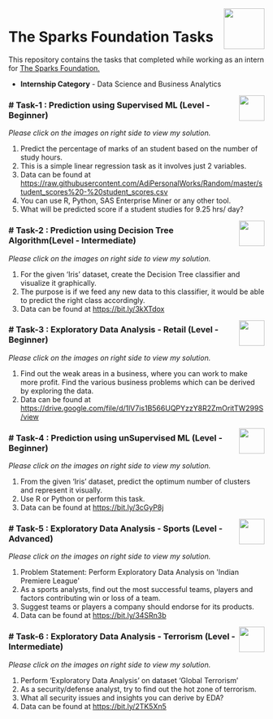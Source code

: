 <img align = right height = 80 width = 80 src = https://www.thesparksfoundationsingapore.org/images/logo_small.png>

#  The Sparks Foundation Tasks


This repository contains the tasks that completed while working as an intern for [The Sparks Foundation.](https://www.thesparksfoundationsingapore.org/)
- **Internship Category** - Data Science and Business Analytics



[<img align = right height = 50 width = 50 src = https://cdn4.iconfinder.com/data/icons/project-management-4-2/65/161-512.png>](https://github.com/mohamedelfeky09/Sparks-Foundation/blob/main/Task_1_Linear_Regression.ipynb)


### # Task-1 : Prediction using Supervised ML (Level - Beginner)
_Please click on the images on right side to view my solution._

1. Predict the percentage of marks of an student based on the number of study hours.
1. This is a simple linear regression task as it involves just 2 variables.
1. Data can be found at https://raw.githubusercontent.com/AdiPersonalWorks/Random/master/student_scores%20-%20student_scores.csv
1. You can use R, Python, SAS Enterprise Miner or any other tool.
1. What will be predicted score if a student studies for 9.25 hrs/ day?


[<img align = right height = 50 width = 50 src = https://cdn4.iconfinder.com/data/icons/project-management-4-2/65/161-512.png>](https://github.com/mohamedelfeky09/Sparks-Foundation/blob/main/Task_2_Prediction_using_Decision_Tree_Algorithm.ipynb)


### # Task-2 : Prediction using Decision Tree Algorithm(Level - Intermediate)
_Please click on the images on right side to view my solution._

1. For the given ‘Iris’ dataset, create the Decision Tree classifier and visualize it graphically.
1. The purpose is if we feed any new data to this classifier, it would be able to predict the right class accordingly.
1. Data can be found at https://bit.ly/3kXTdox

[<img align = right height = 50 width = 50 src = https://cdn4.iconfinder.com/data/icons/project-management-4-2/65/161-512.png>](https://github.com/mohamedelfeky09/Sparks-Foundation/blob/main/Task_3_Exploratory_Data_Analysis_Retail.ipynb)


### # Task-3 : Exploratory Data Analysis - Retail (Level - Beginner)
_Please click on the images on right side to view my solution._

1. Find out the weak areas in a business, where you can work to make more profit. Find the various business problems which can be derived by exploring the data.
1. Data can be found at https://drive.google.com/file/d/1lV7is1B566UQPYzzY8R2ZmOritTW299S/view





[<img align = right height = 50 width = 50 src = https://cdn4.iconfinder.com/data/icons/project-management-4-2/65/161-512.png>](https://github.com/mohamedelfeky09/Sparks-Foundation/blob/main/Task_4_prediction%20using%20unsupervised%20ml.ipynb)


### # Task-4 : Prediction using unSupervised ML (Level - Beginner)
_Please click on the images on right side to view my solution._

1. From the given ‘Iris’ dataset, predict the optimum number of clusters and represent it visually.
1. Use R or Python or perform this task.
1. Data can be found at https://bit.ly/3cGyP8j


[<img align = right height = 50 width = 50 src = https://cdn4.iconfinder.com/data/icons/project-management-4-2/65/161-512.png>](https://github.com/mohamedelfeky09/Sparks-Foundation/blob/main/Task_5_EDA-Sports.ipynb)


### # Task-5 :  Exploratory Data Analysis - Sports (Level - Advanced)
_Please click on the images on right side to view my solution._

1. Problem Statement: Perform Exploratory Data Analysis on 'Indian Premiere League'
1. As a sports analysts, find out the most successful teams, players and factors contributing win or loss of a team.
1. Suggest teams or players a company should endorse for its products.
1. Data can be found at https://bit.ly/34SRn3b

[<img align = right height = 50 width = 50 src = https://cdn4.iconfinder.com/data/icons/project-management-4-2/65/161-512.png>](https://github.com/mohamedelfeky09/Sparks-Foundation/blob/main/Task_6_EDA-Terrorism.ipynb)


### # Task-6 : Exploratory Data Analysis - Terrorism (Level - Intermediate)
_Please click on the images on right side to view my solution._

1. Perform ‘Exploratory Data Analysis’ on dataset ‘Global Terrorism’
1. As a security/defense analyst, try to find out the hot zone of terrorism.
1. What all security issues and insights you can derive by EDA?
1. Data can be found at https://bit.ly/2TK5Xn5

 
 
